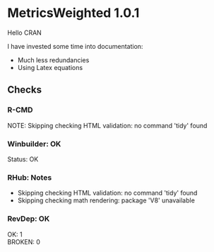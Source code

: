 # MetricsWeighted 1.0.1

Hello CRAN

I have invested some time into documentation:

- Much less redundancies
- Using Latex equations

## Checks

### R-CMD

NOTE: Skipping checking HTML validation: no command 'tidy' found

### Winbuilder: OK

Status: OK

### RHub: Notes

* Skipping checking HTML validation: no command 'tidy' found
* Skipping checking math rendering: package 'V8' unavailable

### RevDep: OK

OK: 1                                                                                           
BROKEN: 0
